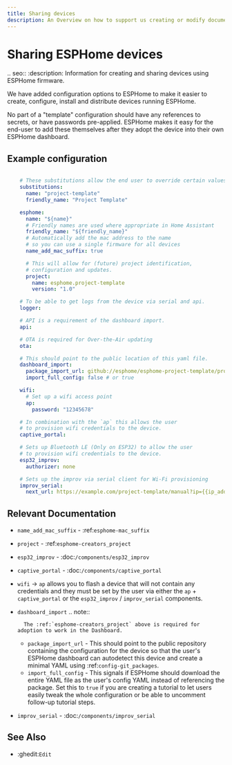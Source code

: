 ```yaml
---
title: Sharing devices
description: An Overview on how to support us creating or modify documents. And how you can contribute with your own component or suggest changes to the existing infrastructur
---
```


Sharing ESPHome devices
=======================

.. seo::
    :description: Information for creating and sharing devices using ESPHome firmware.

We have added configuration options to ESPHome to make it easier
to create, configure, install and distribute devices running ESPHome.

No part of a "template" configuration should have any references to secrets,
or have passwords pre-applied. ESPHome makes it easy for the end-user to add these
themselves after they adopt the device into their own ESPHome dashboard.

Example configuration
---------------------

``` yaml

    # These substitutions allow the end user to override certain values
    substitutions:
      name: "project-template"
      friendly_name: "Project Template"

    esphome:
      name: "${name}"
      # Friendly names are used where appropriate in Home Assistant
      friendly_name: "${friendly_name}"
      # Automatically add the mac address to the name
      # so you can use a single firmware for all devices
      name_add_mac_suffix: true

      # This will allow for (future) project identification,
      # configuration and updates.
      project:
        name: esphome.project-template
        version: "1.0"

    # To be able to get logs from the device via serial and api.
    logger:

    # API is a requirement of the dashboard import.
    api:

    # OTA is required for Over-the-Air updating
    ota:

    # This should point to the public location of this yaml file.
    dashboard_import:
      package_import_url: github://esphome/esphome-project-template/project-template-esp32.yaml@v6
      import_full_config: false # or true

    wifi:
      # Set up a wifi access point
      ap:
        password: "12345678"

    # In combination with the `ap` this allows the user
    # to provision wifi credentials to the device.
    captive_portal:

    # Sets up Bluetooth LE (Only on ESP32) to allow the user
    # to provision wifi credentials to the device.
    esp32_improv:
      authorizer: none

    # Sets up the improv via serial client for Wi-Fi provisioning
    improv_serial:
      next_url: https://example.com/project-template/manual?ip={{ip_address}}&name={{device_name}}&version={{esphome_version}}
```

## Relevant Documentation

- ``name_add_mac_suffix`` - :ref:`esphome-mac_suffix`
- ``project`` - :ref:`esphome-creators_project`
- ``esp32_improv`` - :doc:`/components/esp32_improv`
- ``captive_portal`` - :doc:`/components/captive_portal`
- ``wifi`` -> ``ap`` allows you to flash a device that will not contain any
  credentials and they must be set by the user via either the ``ap`` + ``captive_portal`` or
  the ``esp32_improv`` / ``improv_serial`` components.
- ``dashboard_import``
    .. note::

        The :ref:`esphome-creators_project` above is required for adoption to work in the Dashboard.

    - ``package_import_url`` - This should point to the public repository containing
      the configuration for the device so that the user's ESPHome dashboard can autodetect this device and
      create a minimal YAML using :ref:`config-git_packages`.
    - ``import_full_config`` - This signals if ESPHome should download the entire YAML file as the user's config
      YAML instead of referencing the package. Set this to ``true`` if you are creating a tutorial to let users
      easily tweak the whole configuration or be able to uncomment follow-up tutorial steps.
- ``improv_serial`` - :doc:`/components/improv_serial`

See Also
--------

- :ghedit:`Edit`
